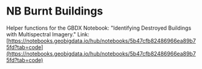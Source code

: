 # NB Burnt Buildings
Helper functions for the GBDX Notebook: "Identifying Destroyed Buildings with Multispectral Imagery."
Link: [https://notebooks.geobigdata.io/hub/notebooks/5b47cfb82486966ea89b75fd?tab=code](https://notebooks.geobigdata.io/hub/notebooks/5b47cfb82486966ea89b75fd?tab=code)
